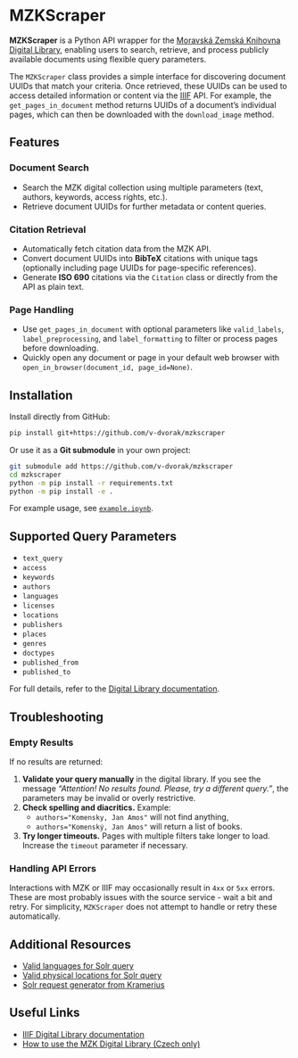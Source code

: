 # MZKScraper

**MZKScraper** is a Python API wrapper for the [Moravská Zemská Knihovna Digital Library](https://www.digitalniknihovna.cz/mzk), enabling users to search, retrieve, and process publicly available documents using flexible query parameters.

The `MZKScraper` class provides a simple interface for discovering document UUIDs that match your criteria. Once retrieved, these UUIDs can be used to access detailed information or content via the [IIIF](https://iiif.io/) API.
For example, the `get_pages_in_document` method returns UUIDs of a document’s individual pages, which can then be downloaded with the `download_image` method.

## Features

### Document Search

- Search the MZK digital collection using multiple parameters (text, authors, keywords, access rights, etc.).
- Retrieve document UUIDs for further metadata or content queries.

### Citation Retrieval

- Automatically fetch citation data from the MZK API.
- Convert document UUIDs into **BibTeX** citations with unique tags (optionally including page UUIDs for page-specific references).
- Generate **ISO 690** citations via the `Citation` class or directly from the API as plain text.

### Page Handling

- Use `get_pages_in_document` with optional parameters like `valid_labels`, `label_preprocessing`, and `label_formatting` to filter or process pages before downloading.
- Quickly open any document or page in your default web browser with `open_in_browser(document_id, page_id=None)`.

## Installation

Install directly from GitHub:

```bash
pip install git+https://github.com/v-dvorak/mzkscraper
```

Or use it as a **Git submodule** in your own project:

```bash
git submodule add https://github.com/v-dvorak/mzkscraper
cd mzkscraper
python -m pip install -r requirements.txt
python -m pip install -e .
```

For example usage, see [`example.ipynb`](./example.ipynb).

## Supported Query Parameters

* `text_query`
* `access`
* `keywords`
* `authors`
* `languages`
* `licenses`
* `locations`
* `publishers`
* `places`
* `genres`
* `doctypes`
* `published_from`
* `published_to`

For full details, refer to the [Digital Library documentation](https://www.digitalniknihovna.cz/help).

## Troubleshooting

### Empty Results

If no results are returned:

1. **Validate your query manually** in the digital library.
   If you see the message *“Attention! No results found. Please, try a different query.”*, the parameters may be invalid or overly restrictive.
2. **Check spelling and diacritics.**
   Example:
   - `authors="Komensky, Jan Amos"` will not find anything,
   - `authors="Komenský, Jan Amos"` will return a list of books.
3. **Try longer timeouts.**
   Pages with multiple filters take longer to load. Increase the `timeout` parameter if necessary.

### Handling API Errors

Interactions with MZK or IIIF may occasionally result in `4xx` or `5xx` errors. These are most probably issues with the source service - wait a bit and retry.
For simplicity, `MZKScraper` does not attempt to handle or retry these automatically.

## Additional Resources

- [Valid languages for Solr query](docs/languages.json)
- [Valid physical locations for Solr query](docs/physical_locations.json)
- [Solr request generator from Kramerius](https://github.com/ceskaexpedice/kramerius-web-client/blob/master/src/app/services/solr.service.ts)

## Useful Links

- [IIIF Digital Library documentation](https://iiif.digitalniknihovna.cz/)
- [How to use the MZK Digital Library (Czech only)](https://www.mzk.cz/sluzby/navody/digitalni-knihovna-mzk)
